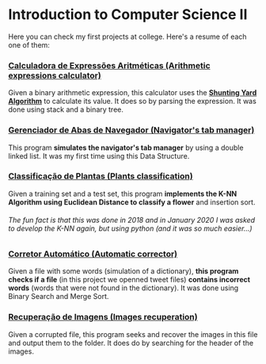 # Introduction to Computer Science II 
Here you can check my first projects at college. Here's a resume of each one of them:

### **[Calculadora de Expressões Aritméticas (Arithmetic expressions calculator)](https://github.com/henriquesqs/Graduation-codes/tree/master/Introduction%20to%20Computer%20Science%20II/CalculadoraExpressoesAritmeticas)**
Given a binary arithmetic expression, this calculator uses the [**Shunting Yard Algorithm**](https://brilliant.org/wiki/shunting-yard-algorithm/) to calculate its value. It does so by parsing the expression. It was done using stack and a binary tree.

### **[Gerenciador de Abas de Navegador (Navigator's tab manager)](https://github.com/henriquesqs/Graduation-codes/tree/master/Introduction%20to%20Computer%20Science%20II/GerenciadorAbasNavegador)**
This program **simulates the navigator's tab manager** by using a double linked list. It was my first time using this Data Structure.

### **[Classificação de Plantas (Plants classification)](https://github.com/henriquesqs/Graduation-codes/blob/master/Introduction%20to%20Computer%20Science%20II/ClassificacaoEspeciesDePlantasKNN.c)**
Given a training set and a test set, this program **implements the K-NN Algorithm using Euclidean Distance to classify a flower** and insertion sort.

###### The fun fact is that this was done in 2018 and in January 2020 I was asked to develop the K-NN again, but using python (and it was so much easier...)

### **[Corretor Automático (Automatic corrector)](https://github.com/henriquesqs/Graduation-codes/blob/master/Introduction%20to%20Computer%20Science%20II/CorretorAutomatico.c)**
Given a file with some words (simulation of a dictionary), **this program checks if a file** (in this project we openned tweet files) **contains incorrect words** (words that were not found in the dictionary). It was done using Binary Search and Merge Sort.
 
### **[Recuperação de Imagens (Images recuperation)](https://github.com/henriquesqs/Graduation-codes/blob/master/Introduction%20to%20Computer%20Science%20II/RecuperacaoImagens.c)**
Given a corrupted file, this program seeks and recover the images in this file and output them to the folder. It does do by searching for the header of the images.

